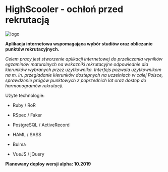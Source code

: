 # HighScooler - ochłoń przed rekrutacją

![logo](https://gitlab.com/viodine/highschooler/raw/master/app/assets/images/highscooler_logo.png)

**Aplikacja internetowa wspomagająca wybór studiów oraz obliczanie punktów rekrutacyjnych.**

_Celem pracy jest stworzenie aplikacji internetowej do przeliczania wyników egzaminów maturalnych na wskazniki rekrutacyjne odpowiednie dla kierunków wybranych przez uzytkownika. Interfejs pozwala uzytkownikom na m. in. przegladanie kierunków dostepnych na uczelniach w calej Polsce, sprawdzenie prógów punktowych z poprzednich lat oraz dostep do harmonogramów rekrutacji._

Użyte technologie:

- Ruby / RoR

- RSpec / Faker

- PostgreSQL / ActiveRecord

- HAML / SASS

- Bulma

- VueJS / jQuery

**Planowany deploy wersji alpha: 10.2019**
